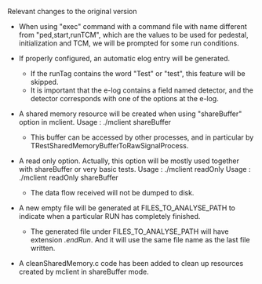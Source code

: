 Relevant changes to the original version

* When using "exec" command with a command file with name different from "ped,start,runTCM", which are the values to be used for pedestal, initialization and TCM, we will be prompted for some run conditions.

* If properly configured, an automatic elog entry will be generated.
  * If the runTag contains the word "Test" or "test", this feature will be skipped.
  * It is important that the e-log contains a field named detector, and the detector corresponds with one of the options at the e-log.

* A shared memory resource will be created when using "shareBuffer" option in mclient.
   Usage : ./mclient shareBuffer

   * This buffer can be accessed by other processes, and in particular by TRestSharedMemoryBufferToRawSignalProcess.

* A read only option. Actually, this option will be mostly used together with shareBuffer or very basic tests.
   Usage : ./mclient readOnly
   Usage : ./mclient readOnly shareBuffer

   * The data flow received will not be dumped to disk.

* A new empty file will be generated at FILES_TO_ANALYSE_PATH to indicate when a particular RUN has completely finished.

   * The generated file under FILES_TO_ANALYSE_PATH will have extension *.endRun*. And it will use the same file name as the last file written.

* A cleanSharedMemory.c code has been added to clean up resources created by mclient in shareBuffer mode.

